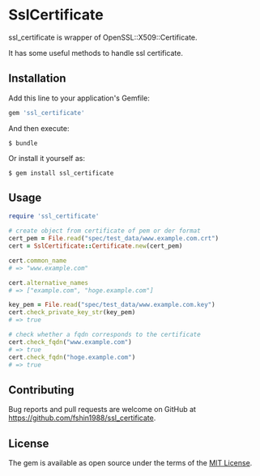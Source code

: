 # SslCertificate
ssl_certificate is wrapper of OpenSSL::X509::Certificate.

It has some useful methods to handle ssl certificate.

## Installation

Add this line to your application's Gemfile:

```ruby
gem 'ssl_certificate'
```

And then execute:

    $ bundle

Or install it yourself as:

    $ gem install ssl_certificate

## Usage
```ruby
require 'ssl_certificate'

# create object from certificate of pem or der format
cert_pem = File.read("spec/test_data/www.example.com.crt")
cert = SslCertificate::Certificate.new(cert_pem)

cert.common_name
# => "www.example.com"

cert.alternative_names
# => ["example.com", "hoge.example.com"]

key_pem = File.read("spec/test_data/www.example.com.key")
cert.check_private_key_str(key_pem)
# => true

# check whether a fqdn corresponds to the certificate
cert.check_fqdn("www.example.com")
# => true
cert.check_fqdn("hoge.example.com")
# => true
```

## Contributing

Bug reports and pull requests are welcome on GitHub at https://github.com/fshin1988/ssl_certificate.

## License

The gem is available as open source under the terms of the [MIT License](http://opensource.org/licenses/MIT).
